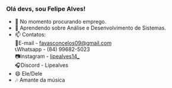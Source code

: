 ### Olá devs, sou Felipe Alves!

- 🔭 No momento procurando emprego.
- 🌱 Aprendendo sobre Análise e Desenvolvimento de Sistemas.
- 📫 Contatos: <br> 📧E-mail - favasconcelos09@gmail.com <br> 📞Whatsapp - (84) 99682-5023 <br> 📷Instagram - <a href="instagram.com/lipealves14_">lipealves14_</a> <br> 🎧Discord - Lipealves
- 😄 Ele/Dele
- 🎶 Amante da música
